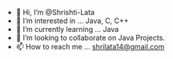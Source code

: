 - 👋 Hi, I’m @Shrishti-Lata
- 👀 I’m interested in ... Java, C, C++
- 🌱 I’m currently learning ... Java
- 💞️ I’m looking to collaborate on Java Projects.
- 📫 How to reach me ... shrilata14@gmail.com

<!---
Shrishti-Lata/Shrishti-Lata is a ✨ special ✨ repository because its `README.md` (this file) appears on your GitHub profile.
You can click the Preview link to take a look at your changes.
--->
